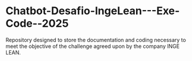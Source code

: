 # Chatbot-Desafio-IngeLean---Exe-Code--2025
Repository designed to store the documentation and coding necessary to meet the objective of the challenge agreed upon by the company INGE LEAN.

